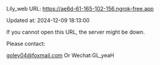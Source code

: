 Lily_web URL: https://ae6d-61-165-102-156.ngrok-free.app

Updated at: 2024-12-09 18:13:00

If you cannot open this URL, the server might be down.

Please contact: 

goley04@foxmail.com Or Wechat:GL_yeaH